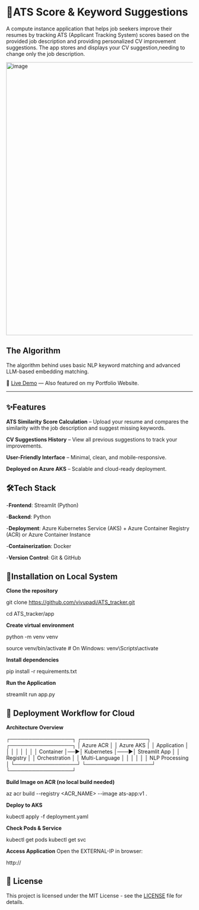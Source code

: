 # 📄ATS Score & Keyword Suggestions
A compute instance application that helps job seekers improve their resumes by tracking ATS (Applicant Tracking System) scores based on the provided job description and providing personalized CV improvement suggestions.
The app stores and displays your CV suggestion,needing to change only the job description.

<img width="862" height="735" alt="image" src="https://github.com/user-attachments/assets/5d38b5c6-19d5-4d70-862a-d5d2f1d01543" />


## The Algorithm  

The algorithm behind uses basic NLP keyword matching and advanced LLM-based embedding matching.

🚀 [Live Demo](https://example.com) — Also featured on my Portfolio Website.  

---  
## ✨Features  
**ATS Similarity Score Calculation** – Upload your resume and compares the similarity with the job description and suggest missing keywords.

**CV Suggestions History** – View all previous suggestions to track your improvements.

**User-Friendly Interface** – Minimal, clean, and mobile-responsive.

**Deployed on Azure AKS** – Scalable and cloud-ready deployment.

## 🛠️Tech Stack  
-**Frontend**: Streamlit (Python)

-**Backend**: Python

-**Deployment**: Azure Kubernetes Service (AKS) + Azure Container Registry (ACR) or Azure Container Instance

-**Containerization**: Docker

-**Version Control**: Git & GitHub

## 📖Installation on Local System
**Clone the repository**

git clone https://github.com/vivupadi/ATS_tracker.git

cd ATS_tracker/app

**Create virtual environment**

python -m venv venv

source venv/bin/activate  # On Windows: venv\Scripts\activate

**Install dependencies**

pip install -r requirements.txt

**Run the Application**

streamlit run app.py


## 🚀 Deployment Workflow for Cloud

**Architecture Overview**

┌─────────────────┐    ┌──────────────────┐    ┌─────────────────┐
│   Azure ACR     │    │   Azure AKS      │    │   Application   │
│                 │    │                  │    │                 │
│ Container       │──▶│ Kubernetes       │───▶│ Streamlit App   │
│ Registry        │    │ Orchestration    │    │ Multi-Language  │
│                 │    │                  │    │ NLP Processing  │
└─────────────────┘    └──────────────────┘    └─────────────────┘


**Build Image on ACR (no local build needed)**

az acr build --registry <ACR_NAME> --image ats-app:v1 .


**Deploy to AKS**

kubectl apply -f deployment.yaml


**Check Pods & Service**

kubectl get pods
kubectl get svc


**Access Application**
Open the EXTERNAL-IP in browser:

http://<EXTERNAL-IP>


## 📄 License

This project is licensed under the MIT License - see the [LICENSE](LICENSE) file for details.
